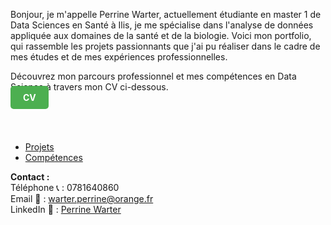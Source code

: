 Bonjour, je m'appelle Perrine Warter, actuellement étudiante en master 1 de Data Sciences en Santé à Ilis, je me spécialise dans l'analyse de données appliquée aux domaines de la santé et de la biologie. 
Voici mon portfolio, qui rassemble les projets passionnants que j'ai pu réaliser dans le cadre de mes études et de mes expériences professionnelles.

Découvrez mon parcours professionnel et mes compétences en Data Science à travers mon CV ci-dessous. <br>
<a href="https://github.com/Perrinewtr/Portfolio/blob/main/CV%20Perrine_12%3A2024.pdf" download class="cv-button">CV</a>

<style>
.cv-button {
  padding: 10px 20px;
  background-color: #4CAF50; /* Couleur verte */
  color: white;
  text-align: center;
  border-radius: 5px;
  text-decoration: none;
  font-weight: bold;
}
.cv-button:hover {
  background-color: #45a049;
}
</style>

<br><br>

- [Projets](projets.md)
- [Compétences](compétences.md) 


**Contact :** <br>
Téléphone 📞 : 0781640860 <br>
Email 📧 : warter.perrine@orange.fr <br>
LinkedIn 🔗 : <a href="https://www.linkedin.com/in/perrine-warter-140a3026a" target="_blank">Perrine Warter</a>
